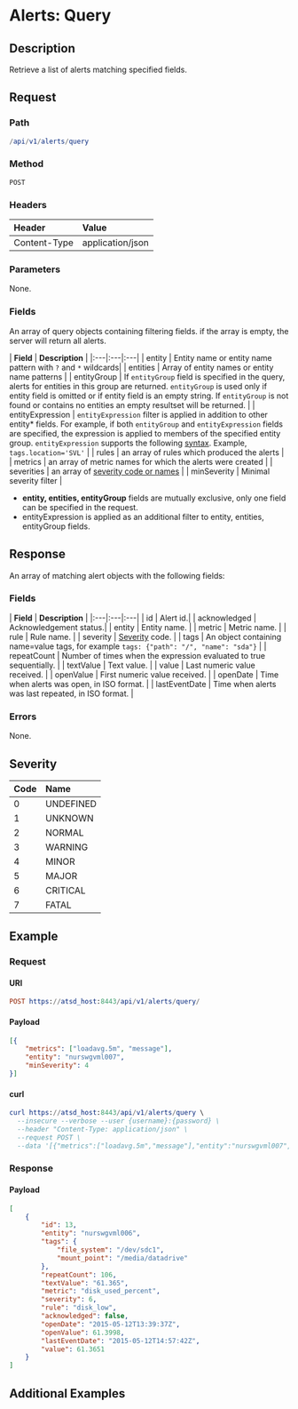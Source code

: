 # Alerts: Query

## Description

Retrieve a list of alerts matching specified fields.

## Request

### Path

```elm
/api/v1/alerts/query
```

### Method

```
POST
```

### Headers

|**Header**|**Value**|
|:---|:---|
| Content-Type | application/json |

### Parameters

None.

### Fields

An array of query objects containing filtering fields. if the array is empty, the server will return all alerts.

| **Field** | **Description** |
|:---|:---|:---|
| entity    | Entity name or entity name pattern with `?` and `*` wildcards|
| entities | Array of entity names or entity name patterns |
| entityGroup | If `entityGroup` field is specified in the query, alerts for entities in this group are returned. `entityGroup` is used only if entity field is omitted or if entity field is an empty string. If `entityGroup` is not found or contains no entities an empty resultset will be returned. |
| entityExpression | `entityExpression` filter is applied in addition to other entity* fields. For example, if both `entityGroup` and `entityExpression` fields are specified, the expression is applied to members of the specified entity group. `entityExpression` supports the following [syntax](/rule-engine/functions.md). Example, `tags.location='SVL'`  |
| rules       | an array of rules which produced the alerts        |
| metrics     | an array of metric names for which the alerts were created |
| severities  | an array of [severity code or names](#severity)   |
| minSeverity | Minimal severity filter  |

* **entity, entities, entityGroup** fields are mutually exclusive, only one field can be specified in the request. 
* entityExpression is applied as an additional filter to entity, entities, entityGroup fields.

## Response

An array of matching alert objects with the following fields:

### Fields

| **Field** | **Description** |
|:---|:---|:---|
| id    | Alert id.|
| acknowledged | Acknowledgement status.|
| entity | Entity name. |
| metric | Metric name.  |
| rule | Rule name. |
| severity  | [Severity](#severity) code.  |
| tags | An object containing name=value tags, for example `tags: {"path": "/", "name": "sda"}` |
| repeatCount | Number of times when the expression evaluated to true sequentially.  |
| textValue | Text value.  |
| value | Last numeric value received. |
| openValue | First numeric value received.  |
| openDate | Time when alerts was open, in ISO format.  |
| lastEventDate | Time when alerts was last repeated, in ISO format.  |

### Errors

None.

## Severity

| **Code** | **Name** |
|:---|:---|
| 0 | UNDEFINED |
| 1 | UNKNOWN |
| 2 | NORMAL |
| 3 | WARNING |
| 4 | MINOR |
| 5 | MAJOR |
| 6 | CRITICAL |
| 7 | FATAL |

## Example

### Request

#### URI

```elm
POST https://atsd_host:8443/api/v1/alerts/query/
```

#### Payload

```json
[{
	"metrics": ["loadavg.5m", "message"],
	"entity": "nurswgvml007",
	"minSeverity": 4
}]
```

#### curl

```elm
curl https://atsd_host:8443/api/v1/alerts/query \
  --insecure --verbose --user {username}:{password} \
  --header "Content-Type: application/json" \
  --request POST \
  --data '[{"metrics":["loadavg.5m","message"],"entity":"nurswgvml007","minSeverity":4}]'
```

### Response

#### Payload

```json
[
    {
        "id": 13,
        "entity": "nurswgvml006",        
        "tags": {
            "file_system": "/dev/sdc1",
            "mount_point": "/media/datadrive"
        },
        "repeatCount": 106,
        "textValue": "61.365",
        "metric": "disk_used_percent",
        "severity": 6,
        "rule": "disk_low",
        "acknowledged": false,
        "openDate": "2015-05-12T13:39:37Z",
        "openValue": 61.3998,
        "lastEventDate": "2015-05-12T14:57:42Z",
        "value": 61.3651
    }
]
```

## Additional Examples





